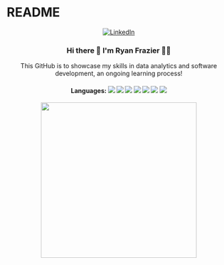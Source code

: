 # README

<p align = "center">
  <a href="https://www.linkedin.com/in/ryan-frazier-j14/" target="_blank">
    <img src = "https://img.shields.io/badge/linkedin-%230077B5.svg?&style=for-the-badge&logo=linkedin&logoColor=white" alt = "LinkedIn" />
  </a>
</p>

 
<h3 align = "center">
 Hi there 👋 I'm Ryan Frazier 👨‍💻
</h3>
  
 <p align="center">
This GitHub is to showcase my skills in data analytics and software development, an ongoing learning process!
</p>


<h4 align = "center">
  Languages: <img src="https://img.shields.io/badge/java-%23ED8B00.svg?&style=for-the-badge&logo=java&logoColor=white"> <img src="https://img.shields.io/badge/c%23%20-%23239120.svg?&style=for-the-badge&logo=c-sharp&logoColor=white"> <img src="https://img.shields.io/badge/python%20-%2314354C.svg?&style=for-the-badge&logo=python&logoColor=white"> <img src="https://img.shields.io/badge/javascript%20-%23323330.svg?&style=for-the-badge&logo=javascript&logoColor=%23F7DF1E"> <img src="(https://img.shields.io/badge/r-%23276DC3.svg?style=for-the-badge&logo=r&logoColor=white)"> <img src="(https://img.shields.io/badge/c++-%2300599C.svg?style=for-the-badge&logo=c%2B%2B&logoColor=white)"> <img src="(https://img.shields.io/badge/c-%2300599C.svg?style=for-the-badge&logo=c&logoColor=white)">
  </h4>
  
  <p align="center">

  </p>

<p align='center'>
  <a href="#"><img src="![rjfrazier30's Stats](https://github-readme-stats.vercel.app/api?username=rjfrazier30&theme=tokyonight&show_icons=true&hide_border=true&count_private=true)" width="350"></a>
  
</p>

<p align='center'>

</p>
